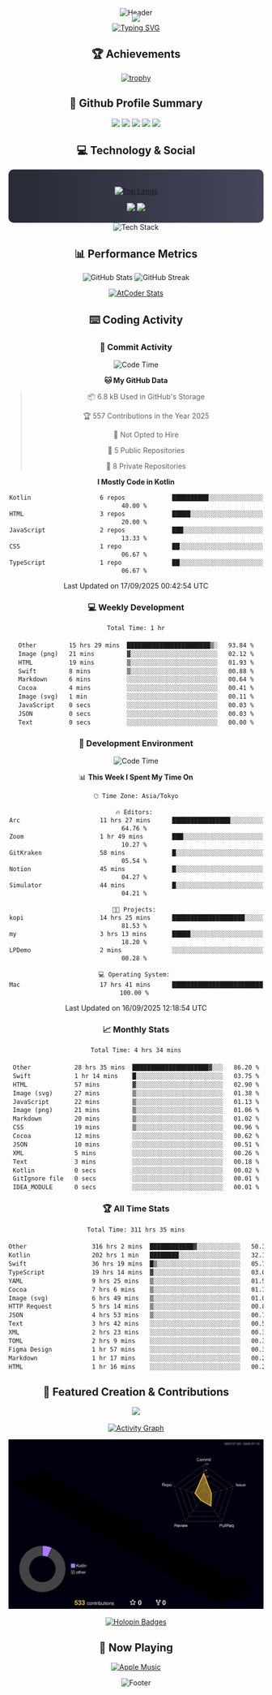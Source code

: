 <div align="center">
  
![Header](https://capsule-render.vercel.app/api?type=waving&color=gradient&customColorList=12&height=300&section=header&text=Welcome%20to%20Batapii's%20Universe&fontSize=50&animation=fadeIn&fontAlignY=40&desc=Android%20Developer%20|%20Kotlin%20LOVE%20)

<div style="margin-top: -20px;">
  <img src="https://readme-typing-svg.herokuapp.com/?lines=Crafting+Android+Experiences;Building+Tomorrow's+Apps+Today;Always+Learning,+Always+Growing&font=Fira%20Code&center=true&width=440&height=45&color=f75c7e&vCenter=true&size=22&pause=1000">
</div>

<a href="https://git.io/typing-svg">
  <img src="https://readme-typing-svg.demolab.com?font=Fira+Code&weight=600&size=28&duration=4000&pause=1000&center=true&vCenter=true&width=800&lines=Hey+there!+I'm+Batapii+%F0%9F%91%8B;Android+Developer+from+Japan+%F0%9F%87%AF%F0%9F%87%B5" alt="Typing SVG" />
</a>

## 🏆 Achievements

[![trophy](https://github-profile-trophy.vercel.app/?username=batapii&theme=onestar&no-frame=true&no-bg=true&column=8&rank=SECRET,SSS,SS,S,AAA,AA,A,B,C,?&margin-w=10&margin-h=10)](https://github.com/ryo-ma/github-profile-trophy)

## 🎯 Github Profile Summary

<div align="center">
  <img src="http://github-profile-summary-cards.vercel.app/api/cards/profile-details?username=batapii&theme=radical" />
  <img src="http://github-profile-summary-cards.vercel.app/api/cards/repos-per-language?username=batapii&theme=radical" />
  <img src="http://github-profile-summary-cards.vercel.app/api/cards/most-commit-language?username=batapii&theme=radical" />
  <img src="http://github-profile-summary-cards.vercel.app/api/cards/stats?username=batapii&theme=radical" />
  <img src="http://github-profile-summary-cards.vercel.app/api/cards/productive-time?username=batapii&theme=radical" />
</div>

## 💻 Technology & Social

<div align="center" style="background: linear-gradient(to right, #282A36, #44475A); padding: 20px; border-radius: 10px;">

[![Top Langs](https://github-readme-stats.vercel.app/api/top-langs/?username=batapii
)](https://github.com/anuraghazra/github-readme-stats)

<div style="margin-top: 15px">
<a href="https://github.com/batapii"><img src="https://img.shields.io/github/followers/batapii?style=for-the-badge&logo=github&label=Follow&color=ff6e96&labelColor=282A36"/></a>
<a href="https://twitter.com/batapii3939"><img src="https://img.shields.io/twitter/follow/batapii?style=for-the-badge&logo=twitter&color=1DA1F2&labelColor=282A36&label= Twitter"/></a>
</div>

</div>

<div align="center">
<img src="https://github-readme-tech-stack.vercel.app/api/cards?title=Tech+Stack&align=center&titleAlign=center&fontSize=20&lineHeight=10&lineCount=4&theme=github_dark&width=800&bg=%230D1117&badge=%23161B22&border=%2321262D&titleColor=%2358A6FF&line1=kotlin%2Ckotlin%2C0095D5%3Bandroid%2Candroid%2C00ff00%3Bjetpackcompose%2Cjetpack%2C4285F4%3B&line2=swift%2Cswift%2CFA7343%3Bfirebase%2Cfirebase%2CFFCA28%3Bgithub%2Cgithub%2C181717%3B&line3=typescript%2Ctypescript%2C3178C6%3Bgraphql%2Cgraphql%2CE10098%3Bsupabase%2Csupabase%2C3FCF8E%3B&line4=gradle%2Cgradle%2C02303A%3Bgitkraken%2Cgitkraken%2C179287%3Bpostman%2Cpostman%2CFF6C37%3B" alt="Tech Stack" />
</div>



## 📊 Performance Metrics

<div align="center">

![GitHub Stats](https://github-readme-stats.vercel.app/api?username=batapii&show_icons=true&theme=radical&hide_border=true&bg_color=0D1117)
![GitHub Streak](https://github-readme-streak-stats.herokuapp.com/?user=batapii&theme=radical&hide_border=true&background=0D1117)

[![AtCoder Stats](https://atcoder-readme-stats.vercel.app/stats/batapii3939?theme=dark&show_history=5&width=495)](https://github.com/iwbc-mzk/atcoder-readme-stats)

</div>

## ⌨️ Coding Activity

### 🌟 Commit Activity
<!--START_SECTION:commit-stats-->
![Code Time](http://img.shields.io/badge/Code%20Time-630%20hrs%2032%20mins-blue)

**🐱 My GitHub Data** 

> 📦 6.8 kB Used in GitHub's Storage 
 > 
> 🏆 557 Contributions in the Year 2025
 > 
> 🚫 Not Opted to Hire
 > 
> 📜 5 Public Repositories 
 > 
> 🔑 8 Private Repositories 
 > 
**I Mostly Code in Kotlin** 

```text
Kotlin                   6 repos             ██████████░░░░░░░░░░░░░░░   40.00 % 
HTML                     3 repos             █████░░░░░░░░░░░░░░░░░░░░   20.00 % 
JavaScript               2 repos             ███░░░░░░░░░░░░░░░░░░░░░░   13.33 % 
CSS                      1 repo              ██░░░░░░░░░░░░░░░░░░░░░░░   06.67 % 
TypeScript               1 repo              ██░░░░░░░░░░░░░░░░░░░░░░░   06.67 % 
```




 Last Updated on 17/09/2025 00:42:54 UTC
<!--END_SECTION:commit-stats-->

### 💻 Weekly Development
<!--START_SECTION:wakatime-->

```txt
Total Time: 1 hr

Other         15 hrs 29 mins  ███████████████████████▒░   93.84 %
Image (png)   21 mins         ▓░░░░░░░░░░░░░░░░░░░░░░░░   02.12 %
HTML          19 mins         ▒░░░░░░░░░░░░░░░░░░░░░░░░   01.93 %
Swift         8 mins          ▒░░░░░░░░░░░░░░░░░░░░░░░░   00.88 %
Markdown      6 mins          ░░░░░░░░░░░░░░░░░░░░░░░░░   00.64 %
Cocoa         4 mins          ░░░░░░░░░░░░░░░░░░░░░░░░░   00.41 %
Image (svg)   1 min           ░░░░░░░░░░░░░░░░░░░░░░░░░   00.11 %
JavaScript    0 secs          ░░░░░░░░░░░░░░░░░░░░░░░░░   00.03 %
JSON          0 secs          ░░░░░░░░░░░░░░░░░░░░░░░░░   00.03 %
Text          0 secs          ░░░░░░░░░░░░░░░░░░░░░░░░░   00.00 %
```

<!--END_SECTION:wakatime-->

### 🔨 Development Environment
<!--START_SECTION:dev-stats-->
![Code Time](http://img.shields.io/badge/Code%20Time-629%20hrs%2042%20mins-blue)

📊 **This Week I Spent My Time On** 

```text
🕑︎ Time Zone: Asia/Tokyo

🔥 Editors: 
Arc                      11 hrs 27 mins      ████████████████░░░░░░░░░   64.76 % 
Zoom                     1 hr 49 mins        ███░░░░░░░░░░░░░░░░░░░░░░   10.27 % 
GitKraken                58 mins             █░░░░░░░░░░░░░░░░░░░░░░░░   05.54 % 
Notion                   45 mins             █░░░░░░░░░░░░░░░░░░░░░░░░   04.27 % 
Simulator                44 mins             █░░░░░░░░░░░░░░░░░░░░░░░░   04.21 % 

🐱‍💻 Projects: 
kopi                     14 hrs 25 mins      ████████████████████░░░░░   81.53 % 
my                       3 hrs 13 mins       █████░░░░░░░░░░░░░░░░░░░░   18.20 % 
LPDemo                   2 mins              ░░░░░░░░░░░░░░░░░░░░░░░░░   00.28 % 

💻 Operating System: 
Mac                      17 hrs 41 mins      █████████████████████████   100.00 % 
```


 Last Updated on 16/09/2025 12:18:54 UTC
<!--END_SECTION:dev-stats-->

### 📈 Monthly Stats
<!--START_SECTION:wakamonth-->

```txt
Total Time: 4 hrs 34 mins

Other            28 hrs 35 mins  █████████████████████▓░░░   86.20 %
Swift            1 hr 14 mins    █░░░░░░░░░░░░░░░░░░░░░░░░   03.75 %
HTML             57 mins         ▓░░░░░░░░░░░░░░░░░░░░░░░░   02.90 %
Image (svg)      27 mins         ▒░░░░░░░░░░░░░░░░░░░░░░░░   01.38 %
JavaScript       22 mins         ▒░░░░░░░░░░░░░░░░░░░░░░░░   01.13 %
Image (png)      21 mins         ▒░░░░░░░░░░░░░░░░░░░░░░░░   01.06 %
Markdown         20 mins         ▒░░░░░░░░░░░░░░░░░░░░░░░░   01.02 %
CSS              19 mins         ▒░░░░░░░░░░░░░░░░░░░░░░░░   00.96 %
Cocoa            12 mins         ░░░░░░░░░░░░░░░░░░░░░░░░░   00.62 %
JSON             10 mins         ░░░░░░░░░░░░░░░░░░░░░░░░░   00.51 %
XML              5 mins          ░░░░░░░░░░░░░░░░░░░░░░░░░   00.26 %
Text             3 mins          ░░░░░░░░░░░░░░░░░░░░░░░░░   00.18 %
Kotlin           0 secs          ░░░░░░░░░░░░░░░░░░░░░░░░░   00.02 %
GitIgnore file   0 secs          ░░░░░░░░░░░░░░░░░░░░░░░░░   00.01 %
IDEA_MODULE      0 secs          ░░░░░░░░░░░░░░░░░░░░░░░░░   00.01 %
```

<!--END_SECTION:wakamonth-->

### 🏆 All Time Stats
<!--START_SECTION:wakaalltime-->

```txt
Total Time: 311 hrs 35 mins

Other                  316 hrs 2 mins  ████████████▓░░░░░░░░░░░░   50.35 %
Kotlin                 202 hrs 1 min   ████████░░░░░░░░░░░░░░░░░   32.19 %
Swift                  36 hrs 19 mins  █▒░░░░░░░░░░░░░░░░░░░░░░░   05.79 %
TypeScript             19 hrs 14 mins  ▓░░░░░░░░░░░░░░░░░░░░░░░░   03.07 %
YAML                   9 hrs 25 mins   ▒░░░░░░░░░░░░░░░░░░░░░░░░   01.50 %
Cocoa                  7 hrs 6 mins    ▒░░░░░░░░░░░░░░░░░░░░░░░░   01.13 %
Image (svg)            6 hrs 49 mins   ▒░░░░░░░░░░░░░░░░░░░░░░░░   01.09 %
HTTP Request           5 hrs 14 mins   ▒░░░░░░░░░░░░░░░░░░░░░░░░   00.83 %
JSON                   4 hrs 53 mins   ▒░░░░░░░░░░░░░░░░░░░░░░░░   00.78 %
Text                   3 hrs 42 mins   ░░░░░░░░░░░░░░░░░░░░░░░░░   00.59 %
XML                    2 hrs 23 mins   ░░░░░░░░░░░░░░░░░░░░░░░░░   00.38 %
TOML                   2 hrs 9 mins    ░░░░░░░░░░░░░░░░░░░░░░░░░   00.34 %
Figma Design           1 hr 57 mins    ░░░░░░░░░░░░░░░░░░░░░░░░░   00.31 %
Markdown               1 hr 17 mins    ░░░░░░░░░░░░░░░░░░░░░░░░░   00.21 %
HTML                   1 hr 16 mins    ░░░░░░░░░░░░░░░░░░░░░░░░░   00.20 %
```

<!--END_SECTION:wakaalltime-->


## 🌟 Featured Creation & Contributions

<div align="center">
  <a href="https://github.com/batapii/ToDoSNS">
    <img src="https://github-readme-stats.vercel.app/api/pin/?username=batapii&repo=ToDoSNS&theme=radical&hide_border=true&bg_color=0D1117" />
  </a>

[![Activity Graph](https://github-readme-activity-graph.vercel.app/graph?username=batapii&custom_title=Contribution%20Graph&hide_border=true&theme=radical&bg_color=0D1117)](https://github.com/ashutosh00710/github-readme-activity-graph)

![3D Contrib](./profile-3d-contrib/profile-night-rainbow.svg)

[![Holopin Badges](https://holopin.me/batapii)](https://holopin.io/@batapii)

</div>

## 🎵 Now Playing

<div align="center">
  
[![Apple Music](https://music-profile.rayriffy.com/theme/dark.svg?uid=001005.6598667d2ffd4a10a4f429edd0ba24c4.1156)](https://github.com/rayriffy/apple-music-github-profile)

</div>

![Footer](https://capsule-render.vercel.app/api?type=waving&color=gradient&customColorList=12&height=100&section=footer)

</div>
